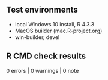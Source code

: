 ## Test environments
* local Windows 10 install, R 4.3.3
* MacOS builder (mac.R-project.org)
* win-builder, devel

## R CMD check results

0 errors | 0 warnings | 0 note

